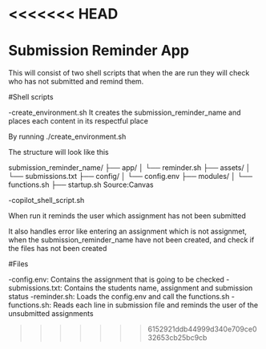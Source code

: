 <<<<<<< HEAD
=======
# Submission Reminder App

This will consist of two shell scripts that when the are run they will
check who has not submitted and remind them.

#Shell scripts

-create_environment.sh
It creates the submission_reminder_name and places each content in its 
respectful place 

By running ./create_environment.sh

The structure will look like this

submission_reminder_name/
├── app/
│   └── reminder.sh
├── assets/
│   └── submissions.txt
├── config/
│   └── config.env
├── modules/
│   └── functions.sh
├── startup.sh
Source:Canvas


-copilot_shell_script.sh

When run it reminds the user which assignment has not been submitted 

It also handles error like entering an assignment which is not assignmet,
when the submission_reminder_name have not been created, and check if the
files has not been created


#Files

-config.env: Contains the assignment that is going to be checked
-submissions.txt: Contains the students name, assignment and submission 
status
-reminder.sh: Loads the config.env and call the functions.sh
-functions.sh: Reads each line in submission file and reminds the user
of the unsubmitted assignments
>>>>>>> 6152921ddb44999d340e709ce032653cb25bc9cb

